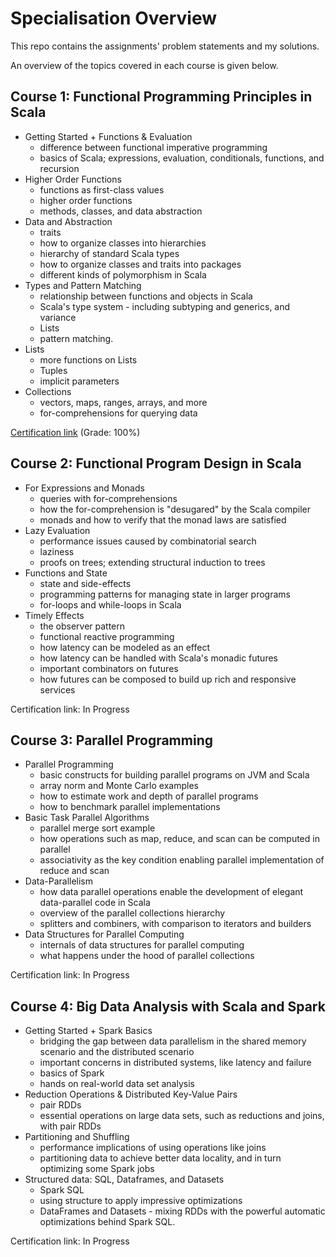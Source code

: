 # Specialisation Overview

This repo contains the assignments' problem statements and my solutions.

An overview of the topics covered in each course is given below.

## Course 1: Functional Programming Principles in Scala

* Getting Started + Functions & Evaluation
  * difference between functional imperative programming
  * basics of Scala; expressions, evaluation, conditionals, functions, and recursion
* Higher Order Functions
  * functions as first-class values
  * higher order functions
  * methods, classes, and data abstraction
* Data and Abstraction
  * traits
  * how to organize classes into hierarchies
  * hierarchy of standard Scala types
  * how to organize classes and traits into packages
  * different kinds of polymorphism in Scala
* Types and Pattern Matching
  * relationship between functions and objects in Scala
  * Scala's type system - including subtyping and generics, and variance
  * Lists
  * pattern matching.
* Lists
  * more functions on Lists
  * Tuples
  * implicit parameters
* Collections
  * vectors, maps, ranges, arrays, and more 
  * for-comprehensions for querying data
  
[Certification link](https://www.coursera.org/account/accomplishments/certificate/KF2MJFUHW2RT) (Grade: 100%)

## Course 2: Functional Program Design in Scala

* For Expressions and Monads
  * queries with for-comprehensions 
  * how the for-comprehension is "desugared" by the Scala compiler
  * monads and how to verify that the monad laws are satisfied
* Lazy Evaluation
  * performance issues caused by combinatorial search 
  * laziness
  * proofs on trees; extending structural induction to trees
* Functions and State
  * state and side-effects
  * programming patterns for managing state in larger programs
  * for-loops and while-loops in Scala
* Timely Effects
  * the observer pattern
  * functional reactive programming
  * how latency can be modeled as an effect
  * how latency can be handled with Scala's monadic futures
  * important combinators on futures
  * how futures can be composed to build up rich and responsive services
  
Certification link: In Progress
  
## Course 3: Parallel Programming

* Parallel Programming
  * basic constructs for building parallel programs on JVM and Scala
  * array norm and Monte Carlo examples
  * how to estimate work and depth of parallel programs
  * how to benchmark parallel implementations
* Basic Task Parallel Algorithms
  * parallel merge sort example
  * how operations such as map, reduce, and scan can be computed in parallel
  * associativity as the key condition enabling parallel implementation of reduce and scan
* Data-Parallelism
  * how data parallel operations enable the development of elegant data-parallel code in Scala
  * overview of the parallel collections hierarchy
  * splitters and combiners, with comparison to iterators and builders
* Data Structures for Parallel Computing
  * internals of data structures for parallel computing
  * what happens under the hood of parallel collections

Certification link: In Progress

## Course 4: Big Data Analysis with Scala and Spark

* Getting Started + Spark Basics
  * bridging the gap between data parallelism in the shared memory scenario and the distributed scenario 
  * important concerns in distributed systems, like latency and failure
  * basics of Spark 
  * hands on real-world data set analysis
* Reduction Operations & Distributed Key-Value Pairs
  * pair RDDs
  * essential operations on large data sets, such as reductions and joins, with pair RDDs
* Partitioning and Shuffling
  * performance implications of using operations like joins 
  * partitioning data to achieve better data locality, and in turn optimizing some Spark jobs
* Structured data: SQL, Dataframes, and Datasets
  * Spark SQL
  * using structure to apply impressive optimizations
  * DataFrames and Datasets - mixing RDDs with the powerful automatic optimizations behind Spark SQL.

Certification link: In Progress
